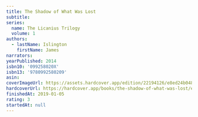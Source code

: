 ```yaml
---
title: The Shadow of What Was Lost
subtitle:
series:
  name: The Licanius Trilogy
  volume: 1
authors:
  - lastName: Islington
    firstName: James
narrators:
yearPublished: 2014
isbn10: '099258020X'
isbn13: '9780992580209'
asin:
coverImageUrl: https://assets.hardcover.app/edition/22194126/e8ed24b048e641f5562f48be628928e2ca2f1811.jpeg
hardcoverUrl: https://hardcover.app/books/the-shadow-of-what-was-lost/editions/31497114
finishedAt: 2019-01-05
rating: 3
startedAt: null
---
```

